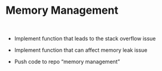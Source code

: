 # Memory Management
​
+ Implement function that leads to the stack overflow issue​

+ Implement function that can affect memory leak issue​​

+ Push code to repo “memory management”

